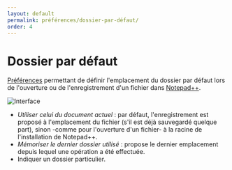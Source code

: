 ```yaml
---
layout: default
permalink: préférences/dossier-par-défaut/
order: 4
---
```

# Dossier par défaut

[Préférences](préférences.md) permettant de définir l'emplacement du dossier par défaut lors de l'ouverture ou de l'enregistrement d'un fichier dans [Notepad++](notepad++.md).

![Interface](https://github.com/nliautaud/nppmanuel/blob/master/images/preferences/04_defaultdir.png)

- *Utiliser celui du document actuel* : par défaut, l'enregistrement est proposé à l'emplacement du fichier (s'il est déjà sauvegardé quelque part), sinon -comme pour l'ouverture d'un fichier- à la racine de l'installation de Notepad++.
- *Mémoriser le dernier dossier utilisé* : propose le dernier emplacement depuis lequel une opération a été effectuée.
- Indiquer un dossier particulier.
